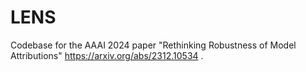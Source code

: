 # LENS
Codebase for the AAAI 2024 paper "Rethinking Robustness of Model Attributions" https://arxiv.org/abs/2312.10534 .
